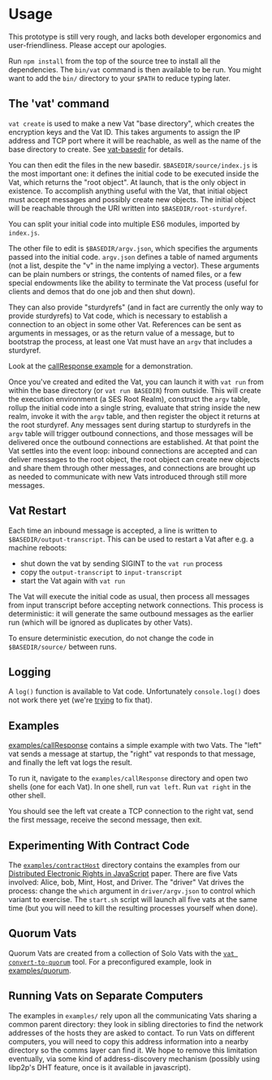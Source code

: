 # Usage

This prototype is still very rough, and lacks both developer ergonomics and
user-friendliness. Please accept our apologies.

Run `npm install` from the top of the source tree to install all the
dependencies. The `bin/vat` command is then available to be run. You might
want to add the `bin/` directory to your `$PATH` to reduce typing later.

## The 'vat' command

`vat create` is used to make a new Vat "base directory", which creates the
encryption keys and the Vat ID. This takes arguments to assign the IP address
and TCP port where it will be reachable, as well as the name of the base
directory to create. See [vat-basedir](vat-basedir.md) for details.

You can then edit the files in the new basedir. `$BASEDIR/source/index.js` is
the most important one: it defines the initial code to be executed inside the
Vat, which returns the "root object". At launch, that is the only object in
existence. To accomplish anything useful with the Vat, that initial object
must accept messages and possibly create new objects. The initial object will
be reachable through the URI written into `$BASEDIR/root-sturdyref`.

You can split your initial code into multiple ES6 modules, imported by
`index.js`.

The other file to edit is `$BASEDIR/argv.json`, which specifies the arguments
passed into the initial code. `argv.json` defines a table of named arguments
(not a list, despite the "v" in the name implying a vector). These arguments
can be plain numbers or strings, the contents of named files, or a few
special endowments like the ability to terminate the Vat process (useful for
clients and demos that do one job and then shut down).

They can also provide "sturdyrefs" (and in fact are currently the only way to
provide sturdyrefs) to Vat code, which is necessary to establish a connection
to an object in some other Vat. References can be sent as arguments in
messages, or as the return value of a message, but to bootstrap the process,
at least one Vat must have an `argv` that includes a sturdyref.

Look at the [callResponse example](../examples/callResponse) for a
demonstration.

Once you've created and edited the Vat, you can launch it with `vat run` from
within the base directory (or `vat run BASEDIR`) from outside. This will
create the execution environment (a SES Root Realm), construct the `argv`
table, rollup the initial code into a single string, evaluate that string
inside the new realm, invoke it with the `argv` table, and then register the
object it returns at the root sturdyref. Any messages sent during startup to
sturdyrefs in the `argv` table will trigger outbound connections, and those
messages will be delivered once the outbound connections are established. At
that point the Vat settles into the event loop: inbound connections are
accepted and can deliver messages to the root object, the root object can
create new objects and share them through other messages, and connections are
brought up as needed to communicate with new Vats introduced through still
more messages.

## Vat Restart

Each time an inbound message is accepted, a line is written to
`$BASEDIR/output-transcript`. This can be used to restart a Vat after e.g. a
machine reboots:

* shut down the vat by sending SIGINT to the `vat run` process
* copy the `output-transcript` to `input-transcript`
* start the Vat again with `vat run`

The Vat will execute the initial code as usual, then process all messages
from input transcript before accepting network connections. This process is
deterministic: it will generate the same outbound messages as the earlier run
(which will be ignored as duplicates by other Vats).

To ensure deterministic execution, do not change the code in
`$BASEDIR/source/` between runs.

## Logging

A `log()` function is available to Vat code. Unfortunately `console.log()`
does not work there yet (we're
[trying](https://github.com/Agoric/PlaygroundVat/issues/5) to fix that).

## Examples

[examples/callResponse](../examples/callResponse) contains a simple example
with two Vats. The "left" vat sends a message at startup, the "right" vat
responds to that message, and finally the left vat logs the result.

To run it, navigate to the `examples/callResponse` directory and open two
shells (one for each Vat). In one shell, run `vat left`. Run `vat right` in
the other shell.

You should see the left vat create a TCP connection to the right vat, send
the first message, receive the second message, then exit.

## Experimenting With Contract Code

The [`examples/contractHost`](../examples/contractHost) directory contains
the examples from our [Distributed Electronic Rights in
JavaScript](https://storage.googleapis.com/pub-tools-public-publication-data/pdf/40673.pdf)
paper. There are five Vats involved: Alice, bob, Mint, Host, and Driver. The
"driver" Vat drives the process: change the `which` argument in
`driver/argv.json` to control which variant to exercise. The `start.sh`
script will launch all five vats at the same time (but you will need to kill
the resulting processes yourself when done).

## Quorum Vats

Quorum Vats are created from a collection of Solo Vats with the [`vat
convert-to-quorum`](vat-basedir.md#quorum-vats) tool. For a preconfigured
example, look in [examples/quorum](../examples/quorum).

## Running Vats on Separate Computers

The examples in `examples/` rely upon all the communicating Vats sharing a
common parent directory: they look in sibling directories to find the network
addresses of the hosts they are asked to contact. To run Vats on different
computers, you will need to copy this address information into a nearby
directory so the comms layer can find it. We hope to remove this limitation
eventually, via some kind of address-discovery mechanism (possibly using
libp2p's DHT feature, once is it available in javascript).
